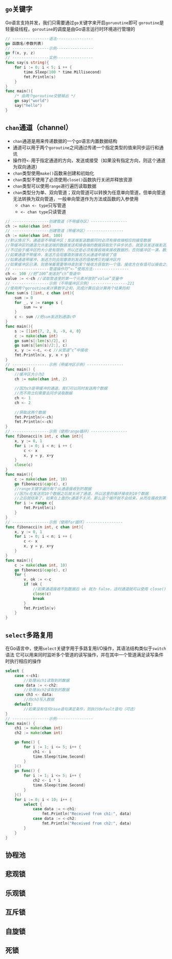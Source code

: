 ## `go`关键字
Go语言支持并发，我们只需要通过`go`关键字来开启`goruoutine`即可
`goroutine`是轻量级线程，`goroutine`的调度是由Go语言运行时环境进行管理的
```go
// ----------------语法----------------
go 函数名(参数列表)
// ----------------示例----------------
go f(x, y, z)
// ----------------实例----------------
func say(s string){
	for i := 0; i < 5; i ++ {
		time.Sleep(100 * time.Millisecond)
		fmt.Println(s)
    }
}
func main(){
	/* 由两个goroutine交替输出 */
	go say("world")
	say("hello")
}
```
## `chan`通道（channel）
- `chan`通道是用来传递数据的一个go语言内置数据结构
- 通道可以用于两个`goroutine`之间通过传递一个指定类型的值来同步运行和通讯
- 操作符`<-`用于指定通道的方向，发送或接受（如果没有指定方向，则这个通道为双向通道）
- `chan`类型使用`make()`函数来创建和初始化
- `chan`类型不使用了必须使用`close()`函数执行关闭并释放资源
- `chan`类型可以使用`range`进行遍历读取数据
- `chan`类型分为单、双向管道；双向管道可以转换为任意单向管道，但单向管道无法转换为双向管道，一般单向管道作为方法或函数的入参使用
  - `chan <- type`只写管道
  - `<- chan type`只读管道
```go
// ----------------创建管道（不带缓存区）----------------
ch := make(chan int)
// ----------------创建管道（带缓冲区）----------------
ch := make(chan int, 100)
//默认情况下，通道是不带缓冲区；发送端发送数据同时必须有接收端相应的接受数据
//带缓冲区的通道允许发送端的数据发送和接收端的数据获取处于异步状态，就是说发送端发送的数据可以放在缓冲区里面，可以等待接收端去获取数据，而不是立刻需要接收端去获取数据
//不过由于缓冲区的大小是有限的，所以还是必须有接收端来接收数据的，否则缓冲区一满，数据发送端就无法再发送数据了
//如果通道不带缓冲，发送方会阻塞直到接收方从通道中接收了值
//如果通道带缓冲，发送方则会阻塞直到发送的值被拷贝到缓冲区内
//如果缓冲区已满，则意味着需要等待直到某个接收方获取到一个值。接收方在有值可以接收之前会一直阻塞
// ----------------管道操作符“<-”使用方法----------------
ch <- 100 //把“100”发送到“ch”管道中
value := <-ch //读取管道里的第一个元素并放到“value”变量中
// ----------------示例（不带缓冲区示例）----------------221
//使用两个goroutine来计算数字之和，完成计算后会计算两个结果的和
func sum(s []int, c chan int){
	sum := 0
	for _, v := range s {
		sum += v
    }
	c <- sum //把sum发送到通道c中
}
func main(){
	s := []int{7, 2, 8, -9, 4, 0}
	c := make(chan int)
	go sum(s[:len(s)/2], c)
    go sum(s[len(s)/2:], c)
	x, y := <-c, <-c //从管道“c”中接收
	fmt.Println(x, y, x + y)
}
// ----------------示例（带缓冲区示例）----------------
func main() {
    //缓冲区大小为2
	ch := make(chan int, 2)
	
	//因为ch是带缓冲的通道，我们可以同时发送两个数据
	//而不用立刻需要去同步读取数据
	ch <- 1
	ch <- 2
	
	//获取这两个数据
	fmt.Println(<-ch)
	fmt.Println(<-ch)
}
// ----------------示例（使用range循环）----------------
func fibonacci(n int, c chan int){
	x, y := 0, 1
	for i := 0; i < n; i ++ {
		c <- x
		x, y = y, x+y
    }
	close(c)
}
func main(){
	c := make(chan int, 10)
	go fibonacci(cap(c), c)
	//range关键字遍历每个从通道接收到的数据
	//因为c在发送完10个数据之后就关闭了通道，所以这里的循环接收到10个数据
	//之后就结束了，如果在上面的c通道不关闭，那么这个循环就不会结束，从而在接收到第死11个数据的时候就阻塞了
	for i := range c{
		fmt.Println(i)
    }
}
// ----------------示例（使用for循环）----------------
func fibonacci(n int, c chan int){
	x, y := 0, 1
	for i := 0; i < n; i ++ {
		c <- x
		x, y = y, x+y
    }
}
func main(){
	c := make(chan int, 10)
	go fibonacci(cap(c), c)
	for {
		v, ok := <-c
		if !ok {
			//如果通道接收不到数据后 ok 就为 false，这时通道就可以使用 close() 函数来关闭
			close(c)
			break
        }
		fmt.Println(v)
    }
}
```
## `select`多路复用
在Go语言中，使用`select`关键字用于多路复用I/O操作，其语法结构类似于`switch`语法
它可以用来同时监听多个管道的读写操作，并在其中一个管道满足读写条件时执行相应的操作
```go
select {
    case <-ch1:
		//处理从ch1读取到的数据
    case data := <-ch2:
		//处理从ch2读取到的数据
    case ch3 <- data: 
		//向ch3写入数据
    default:
		//如果没有任何case语句满足条件，则执行default语句（可选）
}
// ----------------示例----------------
func main() {
    ch1 := make(chan int)
    ch2 := make(chan int)

    go func() {
        for i := 1; i <= 5; i++ {
            ch1 <- i
            time.Sleep(time.Second)
        }
    }()
    go func() {
        for i := 1; i <= 5; i++ {
            ch2 <- i * i
            time.Sleep(time.Second)
        }
    }()
    for i := 0; i < 10; i++ {
        select {
            case data := <-ch1:
                fmt.Println("Received from ch1:", data)
            case data := <-ch2:
                fmt.Println("Received from ch2:", data)
        }
    }
}
```
## 协程池
## 悲观锁
## 乐观锁
## 互斥锁
## 自旋锁
## 死锁